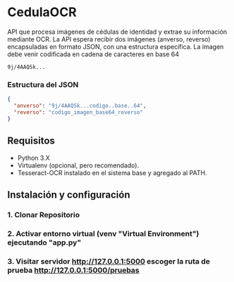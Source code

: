 # CedulaOCR

API que procesa imágenes de cédulas de identidad y extrae su información mediante OCR. La API espera recibir dos imágenes (anverso, reverso) encapsuladas en formato JSON, con una estructura específica. 
La imagen debe venir codificada en cadena de caracteres en base 64


```plaintext
9j/4AAQSk...
```
### Estructura del JSON
```json
{
  "anverso": "9j/4AAQSk...codigo..base..64",
  "reverso": "codigo_imagen_base64_reverso"
}

```

## Requisitos

- Python 3.X
- Virtualenv (opcional, pero recomendado).
- Tesseract-OCR instalado en el sistema base y agregado al PATH.

## Instalación y configuración

### 1. Clonar Repositorio
### 2. Activar entorno virtual (venv "Virtual Environment") ejecutando "app.py"
### 3. Visitar servidor http://127.0.0.1:5000 escoger la ruta de prueba http://127.0.0.1:5000/pruebas

